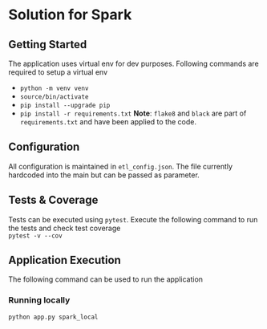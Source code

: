 # Solution for Spark


## Getting Started
The application uses virtual env for dev purposes. Following commands are required to setup a virtual env  
- `python -m venv venv`  
- `source/bin/activate`
- `pip install --upgrade pip`
- `pip install -r requirements.txt`
**Note**: `flake8` and `black` are part of `requirements.txt` and have been applied to the code.

## Configuration
All configuration is maintained in `etl_config.json`. The file currently hardcoded into the main but can be passed as parameter.

## Tests & Coverage
Tests can be executed using `pytest`. Execute the following command to run the tests and check test coverage  
`pytest -v --cov`

## Application Execution
The following command can be used to run the application

### Running locally
`python app.py spark_local`
